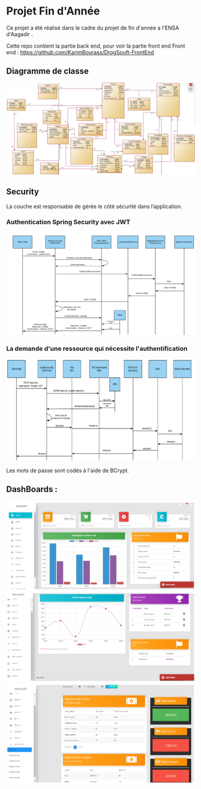 # Projet Fin d'Année

Ce projet a été réalisé dans le cadre du projet de fin d'année a l'ENSA d'Aagadir .

Cette repo contient la partie back end, pour voir la partie front end
Front end : https://github.com/KarimBourass/DrogSouft-FrontEnd

## Diagramme de classe 
![](src/main/resources/DiagClasse.PNG)

## Security
La couche est responsable de gérée le côté sécurité dans l’application.

### Authentication Spring Security avec JWT
![](src/main/resources/authSecurity.PNG)

### La demande d'une ressource qui nécessite l'authentification
![](src/main/resources/demandeResources.PNG)

Les mots de passe sont codés à l'aide de BCrypt.

## DashBoards :

![](src/main/resources/dash1.PNG)
![](src/main/resources/dash2.PNG)
![](src/main/resources/dash3.PNG)



